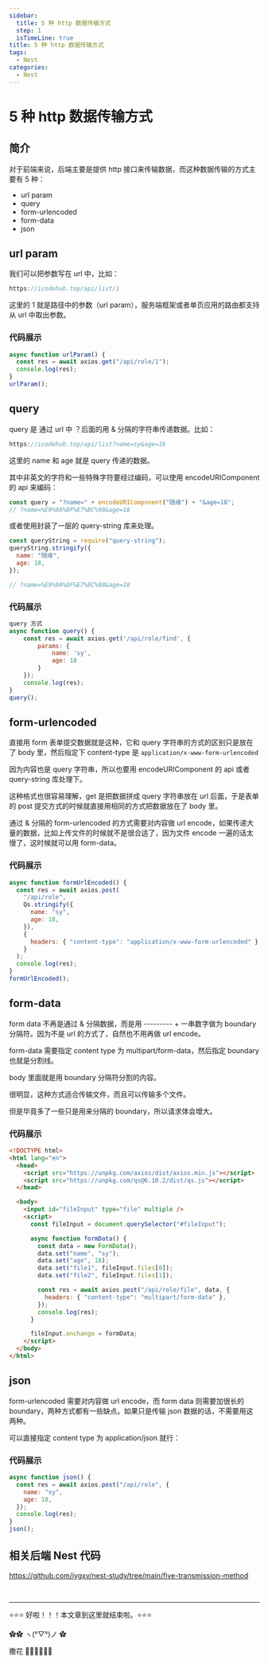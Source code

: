 ```yaml
---
sidebar:
  title: 5 种 http 数据传输方式
  step: 1
  isTimeLine: true
title: 5 种 http 数据传输方式
tags:
  - Nest
categories:
  - Nest
---
```


# 5 种 http 数据传输方式

## 简介

对于前端来说，后端主要是提供 http 接口来传输数据，而这种数据传输的方式主要有 5 种：

- url param
- query
- form-urlencoded
- form-data
- json

## url param

我们可以把参数写在 url 中，比如：

```js
https://icodehub.top/api/list/1
```

这里的 1 就是路径中的参数（url param），服务端框架或者单页应用的路由都支持从 url 中取出参数。

### 代码展示

```js
async function urlParam() {
  const res = await axios.get("/api/role/1");
  console.log(res);
}
urlParam();
```

## query

query 是 通过 url 中 ？后面的用 & 分隔的字符串传递数据。比如：

```js
https://icodehub.top/api/list?name=sy&age=16
```

这里的 name 和 age 就是 query 传递的数据。

其中非英文的字符和一些特殊字符要经过编码，可以使用 encodeURIComponent 的 api 来编码：

```js
const query = "?name=" + encodeURIComponent("随缘") + "&age=18";
// ?name=%E9%9A%8F%E7%BC%98&age=18
```

或者使用封装了一层的 query-string 库来处理。

```js
const queryString = require("query-string");
queryString.stringify({
  name: "随缘",
  age: 18,
});

// ?name=%E9%9A%8F%E7%BC%98&age=18
```

### 代码展示

```js
query 方式
async function query() {
    const res = await axios.get('/api/role/find', {
        params: {
            name: 'sy',
            age: 18
        }
    });
    console.log(res);
}
query();
```

## form-urlencoded

直接用 form 表单提交数据就是这种，它和 query 字符串的方式的区别只是放在了 body 里，然后指定下 content-type 是 `application/x-www-form-urlencoded`

因为内容也是 query 字符串，所以也要用 encodeURIComponent 的 api 或者 query-string 库处理下。

这种格式也很容易理解，get 是把数据拼成 query 字符串放在 url 后面，于是表单的 post 提交方式的时候就直接用相同的方式把数据放在了 body 里。

通过 & 分隔的 form-urlencoded 的方式需要对内容做 url encode，如果传递大量的数据，比如上传文件的时候就不是很合适了，因为文件 encode 一遍的话太慢了，这时候就可以用 form-data。

### 代码展示

```js
async function formUrlEncoded() {
  const res = await axios.post(
    "/api/role",
    Qs.stringify({
      name: "sy",
      age: 18,
    }),
    {
      headers: { "content-type": "application/x-www-form-urlencoded" },
    }
  );
  console.log(res);
}
formUrlEncoded();
```

## form-data

form data 不再是通过 & 分隔数据，而是用 --------- + 一串数字做为 boundary 分隔符。因为不是 url 的方式了，自然也不用再做 url encode。

form-data 需要指定 content type 为 multipart/form-data，然后指定 boundary 也就是分割线。

body 里面就是用 boundary 分隔符分割的内容。

很明显，这种方式适合传输文件，而且可以传输多个文件。

但是毕竟多了一些只是用来分隔的 boundary，所以请求体会增大。

### 代码展示

```html
<!DOCTYPE html>
<html lang="en">
  <head>
    <script src="https://unpkg.com/axios/dist/axios.min.js"></script>
    <script src="https://unpkg.com/qs@6.10.2/dist/qs.js"></script>
  </head>

  <body>
    <input id="fileInput" type="file" multiple />
    <script>
      const fileInput = document.querySelector("#fileInput");

      async function formData() {
        const data = new FormData();
        data.set("name", "sy");
        data.set("age", 18);
        data.set("file1", fileInput.files[0]);
        data.set("file2", fileInput.files[1]);

        const res = await axios.post("/api/role/file", data, {
          headers: { "content-type": "multipart/form-data" },
        });
        console.log(res);
      }

      fileInput.onchange = formData;
    </script>
  </body>
</html>
```

## json

form-urlencoded 需要对内容做 url encode，而 form data 则需要加很长的 boundary，两种方式都有一些缺点。如果只是传输 json 数据的话，不需要用这两种。

可以直接指定 content type 为 application/json 就行：

### 代码展示

```js
async function json() {
  const res = await axios.post("/api/role", {
    name: "sy",
    age: 18,
  });
  console.log(res);
}
json();
```

## 相关后端 Nest 代码

https://github.com/iygxv/nest-study/tree/main/five-transmission-method

<br/>
<hr />

⭐️⭐️⭐️ 好啦！！！本文章到这里就结束啦。⭐️⭐️⭐️

✿✿ ヽ(°▽°)ノ ✿

撒花 🌸🌸🌸🌸🌸🌸
